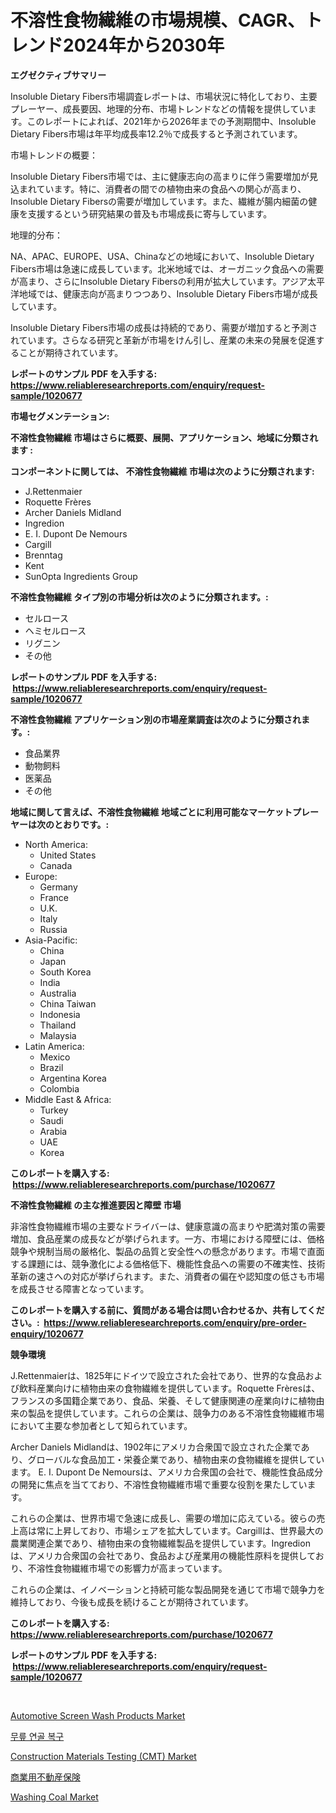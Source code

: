 <p><h1>不溶性食物繊維の市場規模、CAGR、トレンド2024年から2030年</h1></p><p><strong>エグゼクティブサマリー</strong></p>
<p><p>Insoluble Dietary Fibers市場調査レポートは、市場状況に特化しており、主要プレーヤー、成長要因、地理的分布、市場トレンドなどの情報を提供しています。このレポートによれば、2021年から2026年までの予測期間中、Insoluble Dietary Fibers市場は年平均成長率12.2％で成長すると予測されています。</p><p>市場トレンドの概要：</p><p>Insoluble Dietary Fibers市場では、主に健康志向の高まりに伴う需要増加が見込まれています。特に、消費者の間での植物由来の食品への関心が高まり、Insoluble Dietary Fibersの需要が増加しています。また、繊維が腸内細菌の健康を支援するという研究結果の普及も市場成長に寄与しています。</p><p>地理的分布：</p><p>NA、APAC、EUROPE、USA、Chinaなどの地域において、Insoluble Dietary Fibers市場は急速に成長しています。北米地域では、オーガニック食品への需要が高まり、さらにInsoluble Dietary Fibersの利用が拡大しています。アジア太平洋地域では、健康志向が高まりつつあり、Insoluble Dietary Fibers市場が成長しています。</p><p>Insoluble Dietary Fibers市場の成長は持続的であり、需要が増加すると予測されています。さらなる研究と革新が市場をけん引し、産業の未来の発展を促進することが期待されています。</p></p>
<p><strong>レポートのサンプル PDF を入手する: <a href="https://www.reliableresearchreports.com/enquiry/request-sample/1020677">https://www.reliableresearchreports.com/enquiry/request-sample/1020677</a></strong></p>
<p><strong>市場セグメンテーション:</strong></p>
<p><strong> 不溶性食物繊維 市場はさらに概要、展開、アプリケーション、地域に分類されます :</strong></p>
<p><strong>コンポーネントに関しては、 不溶性食物繊維 市場は次のように分類されます: &nbsp;</strong></p>
<p><ul><li>J.Rettenmaier</li><li>Roquette Frères</li><li>Archer Daniels Midland</li><li>Ingredion</li><li>E. I. Dupont De Nemours</li><li>Cargill</li><li>Brenntag</li><li>Kent</li><li>SunOpta Ingredients Group</li></ul></p>
<p><strong> 不溶性食物繊維 タイプ別の市場分析は次のように分類されます。:</strong></p>
<p><ul><li>セルロース</li><li>ヘミセルロース</li><li>リグニン</li><li>その他</li></ul></p>
<p><strong>レポートのサンプル PDF を入手する: &nbsp;<a href="https://www.reliableresearchreports.com/enquiry/request-sample/1020677">https://www.reliableresearchreports.com/enquiry/request-sample/1020677</a></strong></p>
<p><strong> 不溶性食物繊維 アプリケーション別の市場産業調査は次のように分類されます。:</strong></p>
<p><ul><li>食品業界</li><li>動物飼料</li><li>医薬品</li><li>その他</li></ul></p>
<p><strong>地域に関して言えば、不溶性食物繊維 地域ごとに利用可能なマーケットプレーヤーは次のとおりです。:</strong></p>
<p><ul>
    <li>
        North America:
        <ul>
            <li>United States</li>
            <li>Canada</li>
        </ul>
    </li>
    <li>
        Europe:
        <ul>
            <li>Germany</li>
            <li>France</li>
            <li>U.K.</li>
            <li>Italy</li>
            <li>Russia</li>
        </ul>
    </li>
    <li>
        Asia-Pacific:
        <ul>
            <li>China</li>
            <li>Japan</li>
            <li>South Korea</li>
            <li>India</li>
            <li>Australia</li>
            <li>China Taiwan</li>
            <li>Indonesia</li>
            <li>Thailand</li>
            <li>Malaysia</li>
        </ul>
    </li>
    <li>
        Latin America:
        <ul>
            <li>Mexico</li>
            <li>Brazil</li>
            <li>Argentina Korea</li>
            <li>Colombia</li>
        </ul>
    </li>
    <li>
        Middle East & Africa:
        <ul>
            <li>Turkey</li>
            <li>Saudi</li>
            <li>Arabia</li>
            <li>UAE</li>
            <li>Korea</li>
        </ul>
    </li>
    </ul></p>
<p><strong>このレポートを購入する: &nbsp;<a href="https://www.reliableresearchreports.com/purchase/1020677">https://www.reliableresearchreports.com/purchase/1020677</a></strong></p>
<p><strong>不溶性食物繊維 の主な推進要因と障壁 市場</strong></p>
<p><p>非溶性食物繊維市場の主要なドライバーは、健康意識の高まりや肥満対策の需要増加、食品産業の成長などが挙げられます。一方、市場における障壁には、価格競争や規制当局の厳格化、製品の品質と安全性への懸念があります。市場で直面する課題には、競争激化による価格低下、機能性食品への需要の不確実性、技術革新の速さへの対応が挙げられます。また、消費者の偏在や認知度の低さも市場を成長させる障害となっています。</p></p>
<p><strong>このレポートを購入する前に、質問がある場合は問い合わせるか、共有してください。:&nbsp; <a href="https://www.reliableresearchreports.com/enquiry/pre-order-enquiry/1020677">https://www.reliableresearchreports.com/enquiry/pre-order-enquiry/1020677</a></strong></p>
<p><strong>競争環境</strong></p>
<p><p>J.Rettenmaierは、1825年にドイツで設立された会社であり、世界的な食品および飲料産業向けに植物由来の食物繊維を提供しています。Roquette Frèresは、フランスの多国籍企業であり、食品、栄養、そして健康関連の産業向けに植物由来の製品を提供しています。これらの企業は、競争力のある不溶性食物繊維市場において主要な参加者として知られています。</p><p>Archer Daniels Midlandは、1902年にアメリカ合衆国で設立された企業であり、グローバルな食品加工・栄養企業であり、植物由来の食物繊維を提供しています。 E. I. Dupont De Nemoursは、アメリカ合衆国の会社で、機能性食品成分の開発に焦点を当てており、不溶性食物繊維市場で重要な役割を果たしています。</p><p>これらの企業は、世界市場で急速に成長し、需要の増加に応えている。彼らの売上高は常に上昇しており、市場シェアを拡大しています。Cargillは、世界最大の農業関連企業であり、植物由来の食物繊維製品を提供しています。Ingredionは、アメリカ合衆国の会社であり、食品および産業用の機能性原料を提供しており、不溶性食物繊維市場での影響力が高まっています。</p><p>これらの企業は、イノベーションと持続可能な製品開発を通じて市場で競争力を維持しており、今後も成長を続けることが期待されています。</p></p>
<p><strong>このレポートを購入する: &nbsp; <a href="https://www.reliableresearchreports.com/purchase/1020677">https://www.reliableresearchreports.com/purchase/1020677</a></strong></p>
<p><strong>レポートのサンプル PDF を入手する: &nbsp;<a href="https://www.reliableresearchreports.com/enquiry/request-sample/1020677">https://www.reliableresearchreports.com/enquiry/request-sample/1020677</a></strong><strong></strong></p>
<p>&nbsp;</p>
<p><p><a href="https://scarlet-rocket-c63.notion.site/Automotive-Screen-Wash-Products-Market-Size-and-Growth-Market-Segmentation-Regional-and-Country-Br-d91ff50f4067443e9be055f71a46cfa6">Automotive Screen Wash Products Market</a></p><p><a href="https://medium.com/@cute_priencsss/%EB%AC%B4%EB%A6%8E-%EC%97%B0%EA%B3%A8-%EC%88%98%EB%A6%AC-%EC%8B%9C%EC%9E%A5-%EC%A1%B0%EC%82%AC-%EB%B3%B4%EA%B3%A0%EC%84%9C-2024%EB%85%84%EB%B6%80%ED%84%B0-2031%EB%85%84%EC%9D%98-%EC%97%AD%EC%82%AC-%EB%B0%8F-%EC%98%88%EC%B8%A1-4408a10d4cbb">무릎 연골 복구</a></p><p><a href="https://issuu.com/reportprime-2/docs/construction-materials-testing-cmt-market-size-203">Construction Materials Testing (CMT) Market</a></p><p><a href="https://medium.com/@dm15982023/%E5%95%86%E6%A5%AD%E7%89%A9%E4%BB%B6%E4%BF%9D%E9%99%BA%E5%B8%82%E5%A0%B4%E5%88%86%E6%9E%90%E3%81%A82024%E5%B9%B4%E3%81%8B%E3%82%892031%E5%B9%B4%E3%81%BE%E3%81%A7%E3%81%AE%E4%BA%88%E6%B8%AC%E3%82%B5%E3%82%A4%E3%82%BA-2f7b9fc689ad">商業用不動産保険</a></p><p><a href="https://github.com/lylyparadise/Market-Research-Report-List-2/blob/main/washing-coal-market.md">Washing Coal Market</a></p></p>